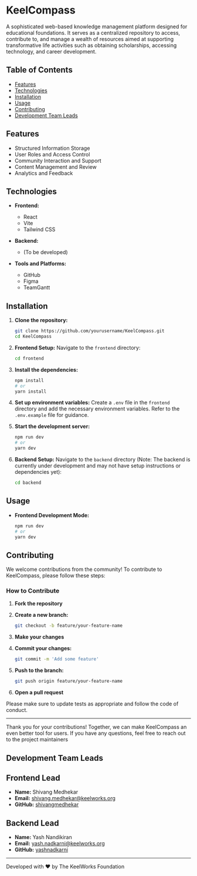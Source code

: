 
# KeelCompass

A sophisticated web-based knowledge management platform designed for educational foundations. It serves as a centralized repository to access, contribute to, and manage a wealth of resources aimed at supporting transformative life activities such as obtaining scholarships, accessing technology, and career development.

## Table of Contents

- [Features](#features)
- [Technologies](#technologies)
- [Installation](#installation)
- [Usage](#usage)
- [Contributing](#contributing)
- [Development Team Leads](#development-team-leads)

## Features

- Structured Information Storage
- User Roles and Access Control
- Community Interaction and Support
- Content Management and Review
- Analytics and Feedback

## Technologies

- **Frontend:**
  - React
  - Vite
  - Tailwind CSS

- **Backend:**
  - (To be developed)

- **Tools and Platforms:**
  - GitHub
  - Figma
  - TeamGantt

## Installation

1. **Clone the repository:**
    ```bash
    git clone https://github.com/yourusername/KeelCompass.git
    cd KeelCompass
    ```

2. **Frontend Setup:**
    Navigate to the `frontend` directory:
    ```bash
    cd frontend
    ```

3. **Install the dependencies:**
    ```bash
    npm install
    # or
    yarn install
    ```

4. **Set up environment variables:**
    Create a `.env` file in the `frontend` directory and add the necessary environment variables. Refer to the `.env.example` file for guidance.

5. **Start the development server:**
    ```bash
    npm run dev
    # or
    yarn dev
    ```

6. **Backend Setup:**
    Navigate to the `backend` directory (Note: The backend is currently under development and may not have setup instructions or dependencies yet):
    ```bash
    cd backend
    ```

## Usage

- **Frontend Development Mode:**
  ```bash
  npm run dev
  # or
  yarn dev

## Contributing

We welcome contributions from the community! To contribute to KeelCompass, please follow these steps:

### How to Contribute

1. **Fork the repository**

2. **Create a new branch:**
    ```bash
    git checkout -b feature/your-feature-name
    ```

3. **Make your changes**

4. **Commit your changes:**
    ```bash
    git commit -m 'Add some feature'
    ```

5. **Push to the branch:**
    ```bash
    git push origin feature/your-feature-name
    ```

6. **Open a pull request**

Please make sure to update tests as appropriate and follow the code of conduct.

---

Thank you for your contributions! Together, we can make KeelCompass an even better tool for users. If you have any questions, feel free to reach out to the project maintainers

## Development Team Leads

## Frontend Lead
- **Name:** Shivang Medhekar
- **Email:** [shivang.medhekar@keelworks.org](mailto:shivang.medhekar@keelworks.org)
- **GitHub:** [shivangmedhekar](https://github.com/shivangmedhekar)

## Backend Lead
- **Name:** Yash Nandikiran
- **Email:** [yash.nadkarni@keelworks.org](mailto:yash.nadkarni@keelworks.org)
- **GitHub:** [yashnadkarni](https://github.com/yashnadkarni)

---

Developed with ❤️ by The KeelWorks Foundation

